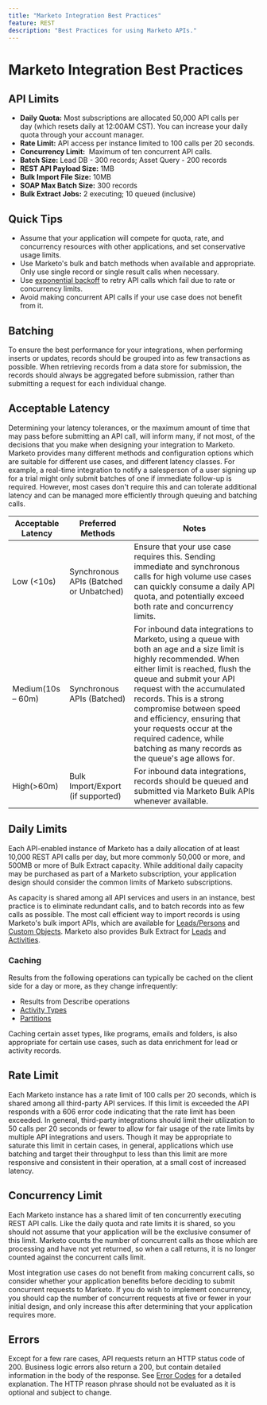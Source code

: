 ```yaml
---
title: "Marketo Integration Best Practices"
feature: REST
description: "Best Practices for using Marketo APIs."
---
```


# Marketo Integration Best Practices

## API Limits

- **Daily Quota:** Most subscriptions are allocated 50,000 API calls per day (which resets daily at 12:00AM CST). You can increase your daily quota through your account manager.
- **Rate Limit:** API access per instance limited to 100 calls per 20 seconds.
- **Concurrency Limit:**  Maximum of ten concurrent API calls.
- **Batch Size:** Lead DB - 300 records; Asset Query - 200 records
- **REST API Payload Size:** 1MB
- **Bulk Import File Size:** 10MB
- **SOAP Max Batch Size:** 300 records
- **Bulk Extract Jobs:** 2 executing; 10 queued (inclusive)

## Quick Tips

- Assume that your application will compete for quota, rate, and concurrency resources with other applications, and set conservative usage limits.
- Use Marketo's bulk and batch methods when available and appropriate. Only use single record or single result calls when necessary.
- Use [exponential backoff](https://en.wikipedia.org/wiki/Exponential_backoff) to retry API calls which fail due to rate or concurrency limits.
- Avoid making concurrent API calls if your use case does not benefit from it.

## Batching

To ensure the best performance for your integrations, when performing inserts or updates, records should be grouped into as few transactions as possible. When retrieving records from a data store for submission, the records should always be aggregated before submission, rather than submitting a request for each individual change.

## Acceptable Latency

Determining your latency tolerances, or the maximum amount of time that may pass before submitting an API call, will inform many, if not most, of the decisions that you make when designing your integration to Marketo. Marketo provides many different methods and configuration options which are suitable for different use cases, and different latency classes. For example, a real-time integration to notify a salesperson of a user signing up for a trial might only submit batches of one if immediate follow-up is required. However, most cases don't require this and can tolerate additional latency and can be managed more efficiently through queuing and batching calls.

| Acceptable Latency | Preferred Methods  | Notes  |
|---|---|---|
| Low (&lt;10s)  | Synchronous APIs (Batched or Unbatched) | Ensure that your use case requires this. Sending immediate and synchronous calls for high volume use cases can quickly consume a daily API quota, and potentially exceed both rate and concurrency limits. |
| Medium(10s – 60m) | Synchronous APIs (Batched)  | For inbound data integrations to Marketo, using a queue with both an age and a size limit is highly recommended. When either limit is reached, flush the queue and submit your API request with the accumulated records. This is a strong compromise between speed and efficiency, ensuring that your requests occur at the required cadence, while batching as many records as the queue's age allows for. |
| High(&gt;60m)  | Bulk Import/Export (if supported)  | For inbound data integrations, records should be queued and submitted via Marketo Bulk APIs whenever available. |

## Daily Limits

Each API-enabled instance of Marketo has a daily allocation of at least 10,000 REST API calls per day, but more commonly 50,000 or more, and 500MB or more of Bulk Extract capacity. While additional daily capacity may be purchased as part of a Marketo subscription, your application design should consider the common limits of Marketo subscriptions.

As capacity is shared among all API services and users in an instance, best practice is to eliminate redundant calls, and to batch records into as few calls as possible. The most call efficient way to import records is using Marketo's bulk import APIs, which are available for [Leads/Persons](https://developer.adobe.com/marketo-apis/api/mapi/#tag/Bulk-Import-Leads/operation/importLeadUsingPOST) and [Custom Objects](https://developer.adobe.com/marketo-apis/api/mapi/#tag/Snippets/operation/createSnippetUsingPOST). Marketo also provides Bulk Extract for [Leads](bulk-lead-extract.md) and [Activities](bulk-activity-extract.md).

### Caching

Results from the following operations can typically be cached on the client side for a day or more, as they change infrequently:

- Results from Describe operations
- [Activity Types](https://developer.adobe.com/marketo-apis/api/mapi/#tag/Activities/operation/getAllActivityTypesUsingGET)
- [Partitions](https://developer.adobe.com/marketo-apis/api/mapi/#tag/Leads/operation/getLeadPartitionsUsingGET)

Caching certain asset types, like programs, emails and folders, is also appropriate for certain use cases, such as data enrichment for lead or activity records.

## Rate Limit

Each Marketo instance has a rate limit of 100 calls per 20 seconds, which is shared among all third-party API services. If this limit is exceeded the API responds with a 606 error code indicating that the rate limit has been exceeded. In general, third-party integrations should limit their utilization to 50 calls per 20 seconds or fewer to allow for fair usage of the rate limits by multiple API integrations and users. Though it may be appropriate to saturate this limit in certain cases, in general, applications which use batching and target their throughput to less than this limit are more responsive and consistent in their operation, at a small cost of increased latency.

## Concurrency Limit

Each Marketo instance has a shared limit of ten concurrently executing REST API calls. Like the daily quota and rate limits it is shared, so you should not assume that your application will be the exclusive consumer of this limit. Marketo counts the number of concurrent calls as those which are processing and have not yet returned, so when a call returns, it is no longer counted against the concurrent calls limit.

Most integration use cases do not benefit from making concurrent calls, so consider whether your application benefits before deciding to submit concurrent requests to Marketo. If you do wish to implement concurrency, you should cap the number of concurrent requests at five or fewer in your initial design, and only increase this after determining that your application requires more.

## Errors

Except for a few rare cases, API requests return an HTTP status code of 200. Business logic errors also return a 200, but contain detailed information in the body of the response. See [Error Codes](error-codes.md) for a detailed explanation. The HTTP reason phrase should not be evaluated as it is optional and subject to change.
